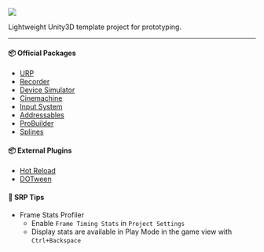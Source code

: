 [![](https://img.shields.io/badge/Unity3D%20Version:-2022.3.20f1-orange?logo=unity)][1]

Lightweight Unity3D template project for prototyping.

---

#### 📦️ Official Packages
- [URP](https://docs.unity3d.com/Packages/com.unity.render-pipelines.universal@16.0/manual/index.html)
- [Recorder](https://docs.unity3d.com/Packages/com.unity.recorder@4.0/manual/index.html)
- [Device Simulator](https://docs.unity3d.com/Packages/com.unity.device-simulator@3.0/manual/index.html)
- [Cinemachine](https://docs.unity3d.com/Packages/com.unity.cinemachine@2.9/manual/index.html)
- [Input System](https://docs.unity3d.com/Packages/com.unity.inputsystem@1.7/manual/index.html)
- [Addressables](https://docs.unity3d.com/Packages/com.unity.addressables@1.21/manual/index.html)
- [ProBuilder](https://docs.unity3d.com/Packages/com.unity.probuilder@5.2/manual/index.html)
- [Splines](https://docs.unity3d.com/Packages/com.unity.splines@2.5/manual/index.html)

#### 📦️ External Plugins
- [Hot Reload](https://assetstore.unity.com/packages/tools/utilities/hot-reload-edit-code-without-compiling-254358)
- [DOTween](https://assetstore.unity.com/packages/tools/animation/dotween-hotween-v2-27676)

#### 🧪 SRP Tips
- Frame Stats Profiler
  - Enable `Frame Timing Stats` in `Project Settings`
  - Display stats are available in Play Mode in the game view with `Ctrl+Backspace`

[1]: https://unity.com/releases/editor/qa/lts-releases
